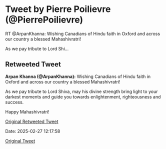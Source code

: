 # Tweet by Pierre Poilievre (@PierrePoilievre)

RT @ArpanKhanna: Wishing Canadians of Hindu faith in Oxford and across our country a blessed Mahashivratri! 

As we pay tribute to Lord Shi…

## Retweeted Tweet

**Arpan Khanna (@ArpanKhanna):** Wishing Canadians of Hindu faith in Oxford and across our country a blessed Mahashivratri! 

As we pay tribute to Lord Shiva, may his divine strength bring light to your darkest moments and guide you towards enlightenment, righteousness and success. 

Happy Mahashivratri!

[Original Retweeted Tweet](https://x.com/ArpanKhanna/status/1894900991595815173)

Date: 2025-02-27 12:17:58

[Original Tweet](https://x.com/PierrePoilievre/status/1895085969772290365)
